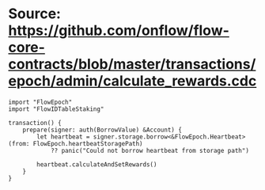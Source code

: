 # Source: https://github.com/onflow/flow-core-contracts/blob/master/transactions/epoch/admin/calculate_rewards.cdc

```
import "FlowEpoch"
import "FlowIDTableStaking"

transaction() {
    prepare(signer: auth(BorrowValue) &Account) {
        let heartbeat = signer.storage.borrow<&FlowEpoch.Heartbeat>(from: FlowEpoch.heartbeatStoragePath)
            ?? panic("Could not borrow heartbeat from storage path")

        heartbeat.calculateAndSetRewards()
    }
}
```